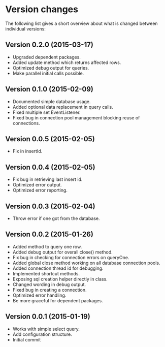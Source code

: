 Version changes
=================================================

The following list gives a short overview about what is changed between
individual versions:

Version 0.2.0 (2015-03-17)
-------------------------------------------------
- Upgraded dependent packages.
- Added update method which returns affected rows.
- Optimized debug output for queries.
- Make parallel initial calls possible.

Version 0.1.0 (2015-02-09)
-------------------------------------------------
- Documented simple database usage.
- Added optional data replacement in query calls.
- Fixed multiple set EventListener.
- Fixed bug in connection pool management blocking reuse of connections.

Version 0.0.5 (2015-02-05)
-------------------------------------------------
- Fix in insertId.

Version 0.0.4 (2015-02-05)
-------------------------------------------------
- Fix bug in retrieving last insert id.
- Optimized error output.
- Optimized error reporting.

Version 0.0.3 (2015-02-04)
-------------------------------------------------
- Throw error if one got from the database.

Version 0.0.2 (2015-01-26)
-------------------------------------------------
- Added method to query one row.
- Added debug output for overall close() method.
- Fix bug in checking for connection errors on queryOne.
- Added global close method working on all database connection pools.
- Added connection thread id for debugging.
- Implemented shortcut methods.
- Exposing sql creation helper directly in class.
- Changed wording in debug output.
- Fixed bug in creating a connection.
- Optimized error handling.
- Be more graceful for dependent packages.

Version 0.0.1 (2015-01-19)
-------------------------------------------------
- Works with simple select query.
- Add configuration structure.
- Initial commit

